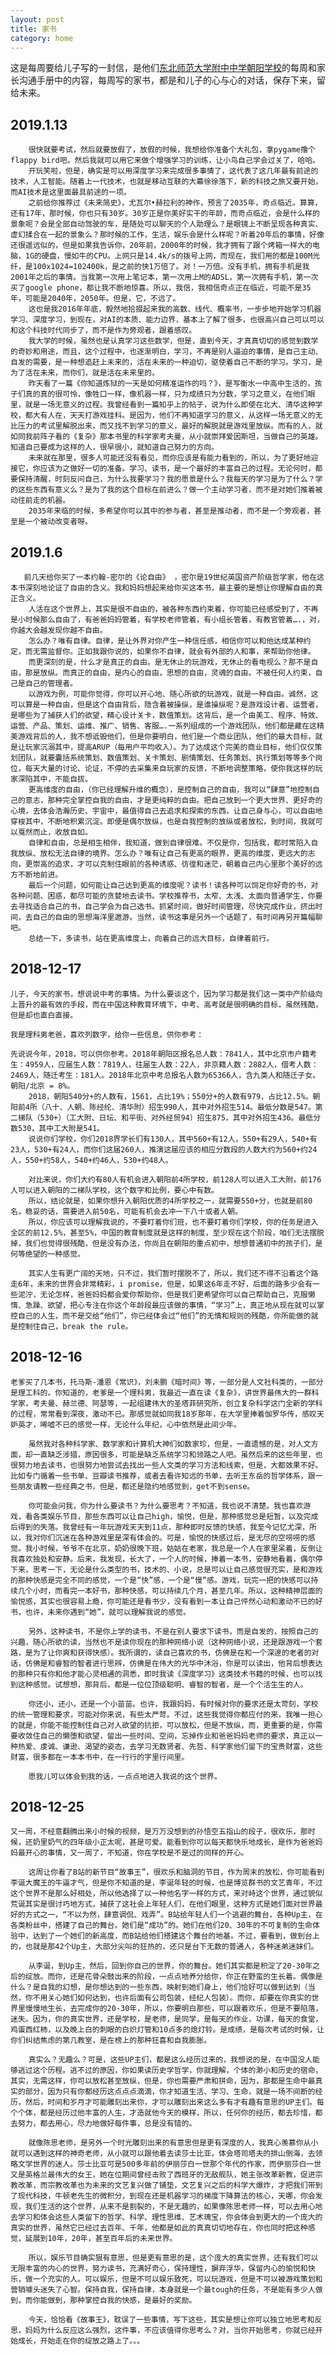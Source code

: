 ```yaml
---
layout: post
title: 家书
category: home
---
```



这是每周要给儿子写的一封信，是他们[东北师范大学附中中学朝阳学校](https://baike.baidu.com/item/%E4%B8%9C%E5%8C%97%E5%B8%88%E8%8C%83%E5%A4%A7%E5%AD%A6%E9%99%84%E5%B1%9E%E4%B8%AD%E5%AD%A6%E6%9C%9D%E9%98%B3%E5%AD%A6%E6%A0%A1/3717227?fr=aladdin)的每周和家长沟通手册中的内容，每周写的家书，都是和儿子的心与心的对话，保存下来，留给未来。


2019.1.13
----
        很快就要考试，然后就要放假了，放假的时候，我想给你准备个大礼包，拿pygame撸个flappy bird吧。然后我就可以用它来做个增强学习的训练，让小鸟自己学会过关了，哈哈。
        开玩笑啦，但是，确实是可以用深度学习来完成很多事情了，这代表了这几年最有前途的技术，人工智能。随着上一代技术，也就是移动互联的大幕徐徐落下，新的科技之旅又要开始，而AI技术是这里面最具前途的一项。
        之前给你推荐过《未来简史》，尤瓦尔•赫拉利的神作，预言了2035年，奇点临近。算算，还有17年，那时候，你也只有30岁。30岁正是你美好实干的年龄，而奇点临近，会是什么样的景象呢？会是全部自动驾驶的车，是随处可以聊天的个人助理么？是眼镜上不断呈现各种真实、虚幻揉合在一起的景象么？那时候的工作，生活，娱乐会是什么样呢？听着20年后的事情，好像还很遥远似的，但是如果我告诉你，20年前，2000年的时候，我才拥有了跟个烤箱一样大的电脑，1G的硬盘，慢如牛的CPU。上网只是14.4k/s的拨号上网，而现在，我们用的都是100M光纤，是100x1024=102400k，是之前的快1万倍了。对！一万倍。没有手机，拥有手机是我2001年之后的事情。当我第一次用上笔记本，第一次用上M的ADSL，第一次拥有手机，第一次买了google phone，都让我不断地惊喜。所以，我信，我相信奇点正在临近，可能不是35年，可能是2040年，2050年。但是，它，不远了。
        这也是我2016年年底，毅然地拾掇起来我的高数、线代、概率书，一步步地开始学习机器学习、深度学习，到现在，对AI的本质、能力边界，基本上了解了很多，也很高兴自己可以可以和这个科技时代同步了，而不是作为旁观者，跟着感叹。
        我大学的时候，虽然也是认真学习这些数学，但是，直到今天，才真真切切的感觉到数学的奇妙和用途，而且，这个过程中，也逐渐明白，学习，不再是别人逼迫的事情，是自己主动、自发的需要，是一种想追赶上未来的，活在未来的一种迫切，驱使着自己不断的学习。学习，是为了活在未来，而你们，就是活在未来里的。
        昨天看了一篇《你知道炼狱的一天是如何精准运作的吗？》，是写衡水一中高中生活的，孩子们真的真的很可怜，像牲口一样，像机器一样，只为成绩只为分数，学习之意义，在他们眼里，就是一场无意义的过程。我曾经看到一篇知乎上的帖子，说为什么即使在北大、清华这种学校，都大有人在，天天打游戏挂科。是因为，他们不再知道学习的意义，从这样一场无意义的无比压力的考试里解脱出来，而又找不到学习的意义，最好的解脱就是游戏里放纵。而有的人，就如同我前阵子看的《复杂》那本书里的科学家考夫曼，从小就崇拜爱因斯坦，当做自己的英雄。知道自己要成为这样的人，很早很小，就知道自己努力的方向。
        未来就在那里，很多人可能还没有看见，而你应该是有能力看到的，所以，为了更好地迎接它，你应该为之做好一切的准备。学习、读书，是一个最好的丰富自己的过程。无论何时，都要保持清醒，时刻反问自己，为什么我要学习？我的愿景是什么？我每天的学习是为了什么？学的这些东西有意义么？是为了我的这个目标在前进么？做一个主动学习者，而不是对她们推着被动往前走的机器。
        2035年来临的时候，多希望你可以其中的参与者，甚至是推动者，而不是一个旁观者，甚至是一个被动改变者呀。
        

2019.1.6 
----
       前几天给你买了一本约翰-密尔的《论自由》 ，密尔是19世纪英国资产阶级哲学家，他在这本书深刻地论证了自由的含义。我和妈妈想起来给你买这本书，最主要的是想让你理解自由的真正含义。
        人活在这个世界上，其实是很不自由的，被各种东西约束着，你可能已经感受到了，不再是小时候那么自由了，有爸爸妈妈管着，有学校老师管着，有小组长管着，有教官管着….，对，你越大会越发现你越不自由。
        怎么办？唯有自律。自律，是让外界对你产生一种信任感，相信你可以和他达成某种约定，而无需监督你。正如我跟你说的，如果你不自律，就会有外部的人和事，来帮助你他律。
        而更深刻的是，什么才是真正的自由。是无休止的玩游戏，无休止的看电视么？那不是自由，那是放纵。而真正的自由，是内心的自由，思想的自由，灵魂的自由。不被任何人约束，自己是自己的管理者。
        以游戏为例，可能你觉得，你可以开心地、随心所欲的玩游戏，就是一种自由。诚然，这可以算是一种自由，但是这个自由背后，隐含着被操纵，是谁操纵呢？是游戏设计者、运营者，是哪些为了捕获人们的欲望，精心设计关卡，数值策划。这背后，是一个由美工、程序、特效、运营、产品、策划、运维、推广、销售、客服….一系列组成的一个游戏团队，他们都是藏在这精美游戏背后的人，我不想诋毁他们，但是你要明白，他们是一个商业团队，他们的最大目标，就是让玩家沉溺其中，提高ARUP（每用户平均收入）。为了达成这个完美的商业目标，他们仅仅策划团队，就要囊括系统策划、数值策划、关卡策划、剧情策划、任务策划、执行策划等等多个岗位，每天大量的讨论、论证，不停的去采集来自玩家的反馈，不断地调整策略，使你我这样的玩家深陷其中，不能自拔。
        更高维度的自由，（你已经理解升维的概念），是控制自己的自由，我可以“肆意”地控制自己的意志，那种完全掌控自我的自由，才是更纯粹的自由。把自己放到一个更大世界、更好奇的心境，去体会浩瀚历史、宇宙中，最值得自己去追求和探索的东西，让自己身与心，可以自由地穿梭其中，不断地积累沉淀。即便是偶尔放纵，也是自我控制的放纵或者放松，到时间，我就可以戛然而止，收放自如。
        自律和自由，总是相生相伴，我知道，做到自律很难。不仅是你，包括我，都时常陷入自我放纵、放松无法自律的境界。怎么办？唯有让自己有更高的眼界，更高的维度，更远大的志向，更崇高的追求，才可以克制住眼前的各种诱惑、彷徨和迷茫，朝着自己内心里那个美好的远方不断地前进。
        最后一个问题，如何能让自己达到更高的维度呢？读书！读各种可以饲足你好奇的书，对各种问题、困惑，都尽可能的贪婪地去读书。学校推荐书，太窄、太浅、太面向普通学生，你要去寻找适合自己的书，自己学会为自己选书。抓紧时间，做好时间管理，尽快完成作业，挤出时间，去自己的自由的思想海洋里遨游。当然，读书这事是另外一个话题了，有时间再另开篇幅聊吧。
        总结一下，多读书，站在更高维度上，向着自己的远大目标，自律着前行。


2018-12-17
----

	儿子，今天的家书，想说说中考的事情。为什么要谈这个，因为学习都是我们这一类中产阶级向上晋升的最有效的手段，而在中国这种教育环境下，中考、高考就是很明确的目标，虽然残酷，但是却也直白直接。

	我是理科男老爸，喜欢列数字，给你一些信息，供你参考：

	先说说今年，2018，可以供你参考。2018年朝阳区报名总人数：7841人，其中北京市户籍考生：4959人，应届生人数：7819人，往届生人数：22人，非京籍人数：2882人，借考人数：2469人，随迁考生：181人。2018年北京中考总报名人数为65366人，含九类人和随迁子女。朝阳/北京 = 8%。
        2018，朝阳540分+的人数有，1561，占比19%；550分+的人数有979，占比12.5%。朝阳前4所（八十、人朝、陈经纶、清华附）招生990人，其中对外招生514。最低分数是547。第二梯队（530+）（工大附、日坛、和平街、对外经贸94）招生875，其中对外招生436。最低分数530，其中工大附是541。
        说说你们学校，你们2018界学长们有130人，其中560+有12人，550+有29人，540+有23人，530+有24人，而你们这届260人，推演这届应该的相应分数段的人数大约为560+约24人，550+约58人，540+约46人，530+约48人。

        对比来说，你们大约有80人有机会进入朝阳前4所学校，前128人可以进入工大附，前176人可以进入朝阳的二梯队学校，这个数字和比例，要心中有数。
        所以，结论就是，如果你想升入朝阳优质的4所学校之一，就需要550+分，也就是前80名，稳妥的话，需要进入前50名，可能有机会去冲一下八十或者人朝。
        所以，你应该可以理解我说的，不要盯着你们班，也不要盯着你们学校，你的任务是进入全区的前12.5%，甚至5%，中国的教育制度就是这样的制度，至少现在这个阶段，咱们无法摆脱掉，我们也觉得很残酷，但是没有办法，你尚且在朝阳的重点初中，想想普通初中的孩子们，是何等绝望的一种感觉。
        
        其实人生有更广阔的天地，只不过，我们暂时摆脱不了，所以，我们还不得不沿着这个路走6年，未来的世界会非常精彩，i promise，但是，如果这6年走不好，后面的路多少会有一些泥泞，无论怎样，爸爸妈妈都会爱你帮助你，但是我们更希望你可以自己帮助自己，克服懒惰、急躁、欲望，把心专注在你这个年龄段最应该做的事情，“学习”上，真正地从现在就可以掌控自己的人生，而不是交给“他们”，你已经体会过“他们”的无情和规则的残酷，你所能做的就是控制住自己，break the rule。

2018-12-16 
----
	老爹买了几本书，托马斯-潘恩《常识》，刘未鹏《暗时间》等，一部分是人文社科类的，一部分是理工科的。你知道的，老爹是一个理科男，我最近一直在读《复杂》，讲世界最伟大的一群科学家，考夫曼、赫兰德、阿瑟等，一起组建伟大的圣塔菲研究所，创立复杂科学这门全新的学科的过程，常常看到深夜，激动不已。那感觉就如同我18岁那年，在大学里捧着伽罗华传，感叹天妒英才，唏嘘不已的感觉一样，无论什么年纪，心中依然是此间少年。

        虽然我对各种科学家、数学家和计算机大神们如数家珍，但是，一直遗憾的是，对人文方面，却一直缺乏涉猎，原因很多，可能是缺乏系统学习和领路之人吧。虽然后来的这些年里，也很努力地去读书，也很努力地尝试去找出一些人文类的学习方法和线索，但是，大都效果不好。比如专门循着一些书单、豆瓣读书推荐，或者去看许知远的书单，去听王东岳的哲学体系，跟一些朋友请教一些经典之书，但是，都还是隐约地感觉到，get不到sense。

        你可能会问我，你为什么要读书？为什么要思考？不知道，我也说不清楚。我也喜欢游戏，看各类娱乐节目，那些东西可以让自己high，愉悦，但是，那种感觉总是短暂，以及完成后得到的失落。我曾经有一年玩游戏天天到11点，那种即时反馈的快感，我至今记忆尤深，所以，我对你们沉迷在各种游戏里是深有体会的。可是，愉悦的快感过后，是无尽的空唠唠的感觉。我小时候，爷爷不在北京，奶奶很晚下班，姑姑在老家，我总是一个人在家里呆着，反倒让我喜欢独处和安静。后来，我发现，长大了，一个人的时候，捧着一本书，安静地看着，偶尔停下来，思考一下，无论是什么类型的书，技术的、小说，总是可以让自己感觉很充实，是和游戏的那种快感是完全不同的感觉，一个是“快”感，一个是“慢”感。游戏，玩完一把的快感可以持续几个小时，而看完一本好书，那种快感，可以持续几个月，甚至几年。所以，这种精神层面的愉悦感，其实也很容易上瘾，你可能还是看书少，没有看到一本让自己怦然心动和激动不已的好书，也许，未来你遇到“她”，就可以理解我说的感觉。

        另外，这种读书，不是你上学的读书，不是在别人要求下读书，而是自发的，按照自己的兴趣，随心所欲的读，当然也不是读你现在的那种网络小说（这种网络小说，还是跟游戏一个套路，是为了让你爽和获得快感）。我所谓的，读自己喜欢的书，仿佛是在和一个深邃的老者的对话，仿佛是和睿智的智者进行思辨，仿佛是在伟大的光华中沐浴，你是可以读出，他背后想表达的那种只有你和他才能心灵相通的洞悉，即时我读《深度学习》这类技术书籍的时候，也可以找到这种感觉。试想想，那背后，都是一位位顶级聪明、睿智的智者，是一个个活生生的人。

        你还小，还小，还是一个小苗苗。也许，我跟妈妈，有时候对你的要求还是太苛刻，学校的统一管理和要求，可能对你来说，有些太严苛。不过，这些我觉得你都应付的来，我唯一担心的就是，你能不能控制住自己对人欲望的抗拒，可以放松，但是不放纵，而，更重要的是，你需要收敛住自己的懒堕和欲望，留出一些时间、空间，忘掉作业和爸爸妈妈老师的要求，真正以一种热爱、虔诚、谦逊、渴望的姿态，去学习无数贤者、先哲、科学家他们留下的宝贵财富，这些财富，很多都在一本本书中，在一行行的字里行间里。

        愿我儿可以体会到我的话，一点点地进入我说的这个世界。

2018-12-25
----
	又一周，不经意翻腾出来小时候的视频，是万万没想到的孙悟空五指山的段子，很欢乐，那时候，还奶里奶气的四年级小正太呢，甚是可爱。能看到你可以每天都快乐地成长，是作为爸爸妈妈最开心的事情，又一周了，不知道，你在学校是不是过的同样的开心。

        这周让你看了B站的新节目“故事王”，很欢乐和脑洞的节目，作为周末的放松，你可能看到李诞大魔王的牛逼才气，但是你不知道的是，李诞年轻的时候，也是博览群书的文艺青年，不过这个世界不是那么好相处，所以他选择了以一种他名字一样的方式，来对峙这个世界，通过貌似荒诞其实是很讨巧地方式，捕获了这社会上年轻人们，在他们眼里，这种方式是她们面对世界最好的方式之一，“不以为然，肆意调侃、戏弄”。B站给年轻人们一个逃避的舞台，各种Up主，在各类粉丝中，搭建了自己的舞台。她们是“成功”的。她们在他们20、30年的不可复制的生命体验中，达到了一个她们的新高度，而B站给他们搭建这个舞台的地基。不过，要看到，做到台上的，也就是那42个Up主，大部分尖叫的狂热的，还只是台下无数的普通人，各种迷弟迷妹们。

        从李诞，到Up主，然后，回到你自己的世界，你的舞台。她们其实都是积淀了20-30年之后的绽放。而你，还是花骨朵鼓出来的阶段，一点点地养分给你，你正在野蛮的生长着。偶像是什么？是自我的幻想，是你想达到的一些东西，映射到她们身上，他们恰好可以做到达到（当然，你不用关心她们如何达到，也许后面有公司包装，经纪人包装）。而你，却要在你真实的世界里慢慢地生长，去完成你的20-30年，所以，你要明白那些，可以跟着欢乐，但是不要陷落，迷失。因为，你的真实世界，还是学校，是老师，是同学，是每天的作业，功课，每天的食堂，鸡蛋西红柿，以及晚上白的刺眼的白炽灯管和10点多的熄灯铃。是成绩，是每次考试的时候，让你们纠结焦虑的第几教室，是在榜上的那种狂喜和自我膨胀。

        真实么？无趣么？可是，这些UP主们，都是这么经历过来的，我想说的是，在中国没人能够逃过这个历程。逃不过的原因，你如果读历史学哲学，你就理解，个体的渺小和历史的宿命，其实，无需这样，你可以放松甚至放纵，但是，你也需要严肃和拼命，因为，那都是生命中最真实的部分，因为只有你都经历这点点点滴滴，你才知道生活、学习、生命，就是一场不间断的经历，然后，时间和岁月才可能雕刻出来你，才可以雕刻出来这么多有才有趣有意思的UP主们。每个个体，都是经历过他丰富的人生，才造就他今天的模样，所以，任何你的经历，都去珍惜，都去努力，都去用心，尽力地做好每件事，总是没有错的。

        就像陈思老师，是另外一个时光雕刻出来的有意思但是更有深度的人，我真心羡慕你从小就可以遇到这样的神奇老师，从小就可以跟他着去读莎士比亚，体会塔司塔夫的排山倒海，去领略文学世界的迷人。莎士比亚可是500多年前的伊丽莎白一世那个年代的作家，而伊丽莎白一世又是英格兰最伟大的女王，她在位期间曾经击败了西班牙的无敌舰队，她主张改革新教，促进宗教改革，而宗教改革也为未来的文艺复兴做了铺垫，文艺复兴之后的科学大爆炸，才把我们带到了现代科技，牛顿老先生的微积分，到现在还是机器学习的梯度下降算法的核心，天哪，你会发现，我们生活的这个世界，从来不是割裂的，不是无趣的，如果像陈思老师一样，可以去用心地去学习和体会这些人类留下的哲学、科学、理性思维、艺术瑰宝，你会体会到更大的一个庞大的真实的世界，虽然它已经过去百年、千年，他都是如此的真真切切地存在，你也同时把这种感觉，延展到10年，20年，甚至百年后的未来世界。

        所以，娱乐节目确实狠有意思，但是更有意思的是，这个庞大的真实世界，还有我们可以无限丰富的内心的世界，努力读书，充满好奇心，保持理性，摒弃浮华，保留内心的愉悦和快乐，做一个充实的人。可以娱乐，但是不可以娱乐致死，可以玩游戏，但是不可以被游戏策划和营销噱头迷失了心智。保持自我，保持自律，本身就是一个最tough的任务，不是能有多少人做到，而你能做到，那种掌控自我的快感，是最好的奖励。

        今天，恰恰看《故事王》，耽误了一些事情，写下这些，其实是想让你可以独立地思考和反思，妈妈为什么反应这么强烈，这件事，不应该值得你思考么？对，当你开始思考，你就已经开始成长，开始走在你的绽放之路上了。。。